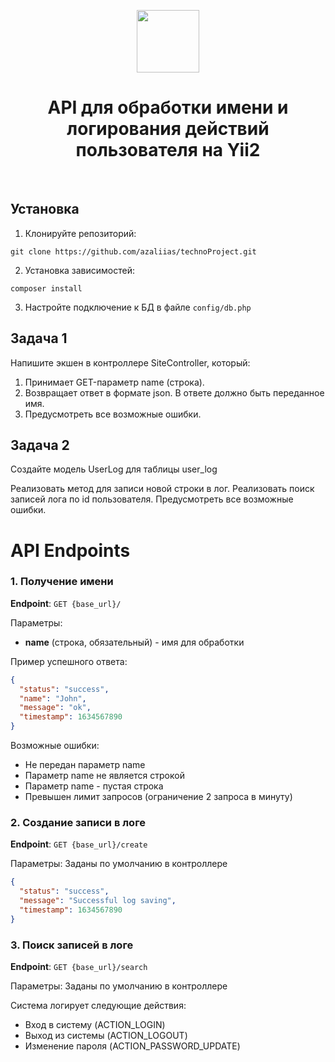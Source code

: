 <p align="center">
    <a href="https://github.com/yiisoft" target="_blank">
        <img src="https://avatars0.githubusercontent.com/u/993323" height="100px">
    </a>
    <h1 align="center">API для обработки имени и логирования действий пользователя на Yii2</h1>
    <br>
</p>

## Установка
1. Клонируйте репозиторий:
```
git clone https://github.com/azaliias/technoProject.git
```
2. Установка зависимостей:
```
composer install
```
3. Настройте подключение к БД в файле `config/db.php`

## Задача 1
Напишите экшен в контроллере SiteController, который:

1. Принимает GET-параметр name (строка).
2. Возвращает ответ в формате json. В ответе должно быть переданное имя.
3. Предусмотреть все возможные ошибки.

## Задача 2
Создайте модель UserLog для таблицы user_log

Реализовать метод для записи новой строки в лог.
Реализовать поиск записей лога по id пользователя.
Предусмотреть все возможные ошибки.

# API Endpoints

### 1. Получение имени
**Endpoint**: `GET {base_url}/`

Параметры:
* **name** (строка, обязательный) - имя для обработки

Пример успешного ответа:
```json
{
  "status": "success",
  "name": "John",
  "message": "ok",
  "timestamp": 1634567890
}
```

Возможные ошибки:
* Не передан параметр name
* Параметр name не является строкой
* Параметр name - пустая строка
* Превышен лимит запросов (ограничение 2 запроса в минуту)

### 2. Создание записи в логе
**Endpoint**: `GET {base_url}/create`

Параметры:
Заданы по умолчанию в контроллере

```json
{
  "status": "success",
  "message": "Successful log saving",
  "timestamp": 1634567890
}
```

### 3. Поиск записей в логе
**Endpoint**: `GET {base_url}/search`

Параметры:
Заданы по умолчанию в контроллере

Система логирует следующие действия:
* Вход в систему (ACTION_LOGIN)
* Выход из системы (ACTION_LOGOUT)
* Изменение пароля (ACTION_PASSWORD_UPDATE)
